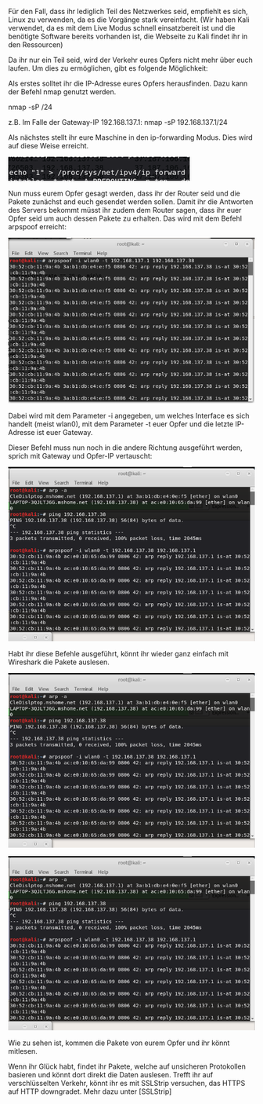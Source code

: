 Für den Fall, dass ihr lediglich Teil des Netzwerkes seid, empfiehlt es sich, Linux zu verwenden, da es die Vorgänge stark vereinfacht. (Wir haben Kali verwendet, da es mit dem Live Modus schnell einsatzbereit ist und die benötigte Software bereits vorhanden ist, die Webseite zu Kali findet ihr in den Ressourcen)

Da ihr nur ein Teil seid, wird der Verkehr eures Opfers nicht mehr über euch laufen. Um dies zu ermöglichen, gibt es folgende Möglichkeit: 

Als erstes solltet ihr die IP-Adresse eures Opfers herausfinden. Dazu kann der Befehl nmap genutzt werden. 

nmap -sP <Gateway-IP>/24 

z.B. Im Falle der Gateway-IP 192.168.137.1: nmap -sP 192.168.137.1/24

Als nächstes stellt ihr eure Maschine in den ip-forwarding Modus. Dies wird auf diese Weise erreicht.

![ip-forwarding](/IoTScreenshots/sslstrip_befehle_ipforward.png)

Nun muss eurem Opfer gesagt werden, dass ihr der Router seid und die Pakete zunächst and euch gesendet werden sollen. 
Damit ihr die Antworten des Servers bekommt müsst ihr zudem dem Router sagen, dass ihr euer Opfer seid um auch dessen Pakete zu erhalten.
Das wird mit dem Befehl arpspoof erreicht: 

![arpspoof2](/IoTScreenshots/sslstrip_befehle_arpspoof2.png)

Dabei wird mit dem Parameter -i angegeben, um welches Interface es sich handelt (meist wlan0), mit dem Parameter -t euer Opfer und die letzte IP-Adresse ist euer Gateway. 

Dieser Befehl muss nun noch in die andere Richtung ausgeführt werden, sprich mit Gateway und Opfer-IP vertauscht:

![arpspoof1](/IoTScreenshots/sslstrip_befehle_arpspoof1.png)

Habt ihr diese Befehle ausgeführt, könnt ihr wieder ganz einfach mit Wireshark die Pakete auslesen.

![mqtt com](/IoTScreenshots/sslstrip_befehle_arpspoof1.png)

![mqtt-packet](/IoTScreenshots/sslstrip_befehle_arpspoof1.png)

Wie zu sehen ist, kommen die Pakete von eurem Opfer und ihr könnt mitlesen. 

Wenn ihr Glück habt, findet ihr Pakete, welche auf unsicheren Protokollen basieren und könnt dort direkt die Daten auslesen. Trefft ihr auf verschlüsselten Verkehr, könnt ihr es mit SSLStrip versuchen, das HTTPS auf HTTP downgradet. 
Mehr dazu unter [SSLStrip] 
